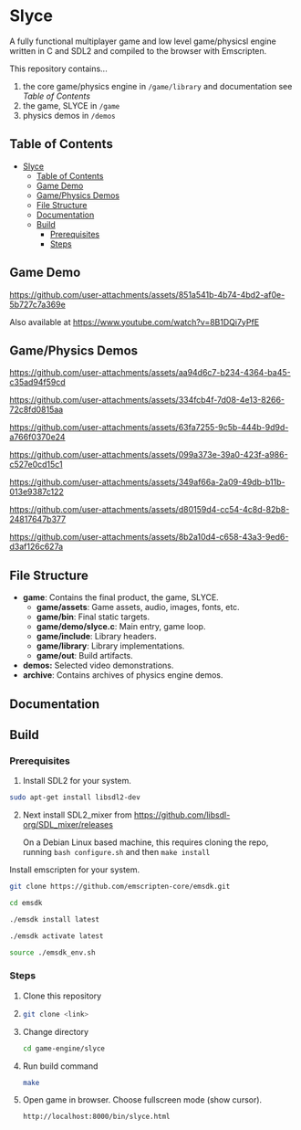 # Slyce

A fully functional multiplayer game and low level game/physicsl engine written in C and SDL2 and compiled to the browser with Emscripten.

This repository contains...
1. the core game/physics engine in `/game/library` and documentation see _Table of Contents_
2. the game, SLYCE in `/game`
3. physics demos in `/demos`

## Table of Contents
- [Slyce](#slyce)
  - [Table of Contents](#table-of-contents)
  - [Game Demo](#game-demo)
  - [Game/Physics Demos](#gamephysics-demos)
  - [File Structure](#file-structure)
  - [Documentation](#documentation)
  - [Build](#build)
    - [Prerequisites](#prerequisites)
    - [Steps](#steps)

## Game Demo

https://github.com/user-attachments/assets/851a541b-4b74-4bd2-af0e-5b727c7a369e

Also available at
https://www.youtube.com/watch?v=8B1DQi7yPfE

## Game/Physics Demos

https://github.com/user-attachments/assets/aa94d6c7-b234-4364-ba45-c35ad94f59cd

https://github.com/user-attachments/assets/334fcb4f-7d08-4e13-8266-72c8fd0815aa

https://github.com/user-attachments/assets/63fa7255-9c5b-444b-9d9d-a766f0370e24

https://github.com/user-attachments/assets/099a373e-39a0-423f-a986-c527e0cd15c1

https://github.com/user-attachments/assets/349af66a-2a09-49db-b11b-013e9387c122

https://github.com/user-attachments/assets/d80159d4-cc54-4c8d-82b8-24817647b377

https://github.com/user-attachments/assets/8b2a10d4-c658-43a3-9ed6-d3af126c627a

## File Structure
- **game**: Contains the final product, the game, SLYCE.
  - **game/assets**: Game assets, audio, images, fonts, etc.
  - **game/bin**: Final static targets.
  - **game/demo/slyce.c**: Main entry, game loop.
  - **game/include**: Library headers.
  - **game/library**: Library implementations.
  - **game/out**: Build artifacts.
- **demos:** Selected video demonstrations.
- **archive**: Contains archives of physics engine demos.
## Documentation

## Build
### Prerequisites
1. Install SDL2 for your system.
```bash
sudo apt-get install libsdl2-dev
```

2. Next install SDL2_mixer from https://github.com/libsdl-org/SDL_mixer/releases

   On a Debian Linux based machine, this requires cloning the repo, running `bash configure.sh` and then `make install`

Install emscripten for your system.
```bash
git clone https://github.com/emscripten-core/emsdk.git
```
```bash
cd emsdk
```
```bash
./emsdk install latest
```
```bash
./emsdk activate latest
```
```bash
source ./emsdk_env.sh
```
### Steps
1. Clone this repository
2.
    ```bash
    git clone <link>
    ```
1. Change directory
   ```bash
   cd game-engine/slyce
    ```
1. Run build command
   ```bash
   make
    ```
5. Open game in browser. Choose fullscreen mode (show cursor).
   ```bash
   http://localhost:8000/bin/slyce.html
    ```
